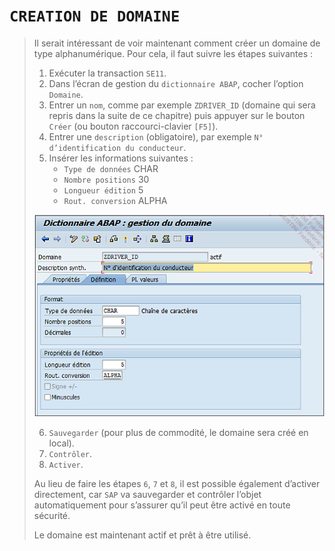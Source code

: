 # **`CREATION DE DOMAINE`**

> Il serait intéressant de voir maintenant comment créer un domaine de type alphanumérique. Pour cela, il faut suivre les étapes suivantes :
>
> 1. Exécuter la transaction `SE11`.
> 2. Dans l’écran de gestion du `dictionnaire ABAP`, cocher l’option `Domaine`.
> 3. Entrer un `nom`, comme par exemple `ZDRIVER_ID` (domaine qui sera repris dans la suite de ce chapitre) puis appuyer sur le bouton `Créer` (ou bouton raccourci-clavier `[F5]`).
> 4. Entrer une `description` (obligatoire), par exemple `N° d’identification du conducteur`.
> 5. Insérer les informations suivantes :
>    - `Type de données` CHAR
>    - `Nombre positions` 30
>    - `Longueur édition` 5
>    - `Rout. conversion` ALPHA
>
> ![](../00_Ressources/05_06_01.png)
>
> 6. `Sauvegarder` (pour plus de commodité, le domaine sera créé en local).
> 7. `Contrôler`.
> 8. `Activer`.
>
> Au lieu de faire les étapes `6`, `7` et `8`, il est possible également d’activer directement, car `SAP` va sauvegarder et contrôler l’objet automatiquement pour s’assurer qu’il peut être activé en toute sécurité.
>
> Le domaine est maintenant actif et prêt à être utilisé.
